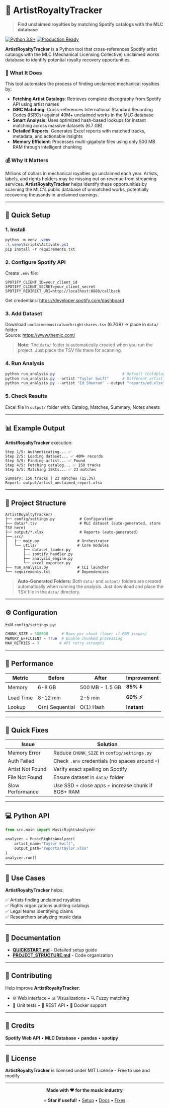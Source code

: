 # 🎵 ArtistRoyaltyTracker

> **Find unclaimed royalties by matching Spotify catalogs with the MLC database**

[![Python 3.8+](https://img.shields.io/badge/Python-3.8%2B-blue.svg)](https://www.python.org/)
[![Production Ready](https://img.shields.io/badge/Status-Production%20Ready-success.svg)]()

**ArtistRoyaltyTracker** is a Python tool that cross-references Spotify artist catalogs with the MLC (Mechanical Licensing Collective) unclaimed works database to identify potential royalty recovery opportunities.

### 🎯 What It Does

This tool automates the process of finding unclaimed mechanical royalties by:

- **Fetching Artist Catalogs**: Retrieves complete discography from Spotify API using artist names
- **ISRC Matching**: Cross-references International Standard Recording Codes (ISRCs) against 40M+ unclaimed works in the MLC database
- **Smart Analysis**: Uses optimized hash-based lookups for instant matching across massive datasets (6.7 GB)
- **Detailed Reports**: Generates Excel reports with matched tracks, metadata, and actionable insights
- **Memory Efficient**: Processes multi-gigabyte files using only 500 MB RAM through intelligent chunking

### 💰 Why It Matters

Millions of dollars in mechanical royalties go unclaimed each year. Artists, labels, and rights holders may be missing out on revenue from streaming services. **ArtistRoyaltyTracker** helps identify these opportunities by scanning the MLC's public database of unmatched works, potentially recovering thousands in unclaimed earnings.

---

## 🚀 Quick Setup

### 1. Install
```powershell
python -m venv .venv
.\.venv\Scripts\Activate.ps1
pip install -r requirements.txt
```

### 2. Configure Spotify API
Create `.env` file:
```env
SPOTIFY_CLIENT_ID=your_client_id
SPOTIFY_CLIENT_SECRET=your_client_secret
SPOTIFY_REDIRECT_URI=http://localhost:8888/callback
```
Get credentials: https://developer.spotify.com/dashboard

### 3. Add Dataset
Download `unclaimedmusicalworkrightshares.tsv` (6.7GB) → place in `data/` folder  
Source: https://www.themlc.com/

> **Note:** The `data/` folder is automatically created when you run the project. Just place the TSV file there for scanning.

### 4. Run Analysis
```powershell
python run_analysis.py                              # Default (Coldplay)
python run_analysis.py --artist "Taylor Swift"      # Different artist
python run_analysis.py --artist "Ed Sheeran" --output "reports/ed.xlsx"
```

### 5. Check Results
Excel file in `output/` folder with: Catalog, Matches, Summary, Notes sheets

---

## 📊 Example Output

**ArtistRoyaltyTracker** execution:

```
Step 1/5: Authenticating... ✅
Step 2/5: Loading dataset... ✅ 40M+ records
Step 3/5: Finding artist... ✅ Found
Step 4/5: Fetching catalog... ✅ 150 tracks
Step 5/5: Matching ISRCs... ✅ 23 matches

Summary: 150 tracks | 23 matches (15.3%)
Report: output/artist_unclaimed_report.xlsx
```

---

## 📁 Project Structure

```
ArtistRoyaltyTracker/
├── config/settings.py           # Configuration
├── data/*.tsv                   # MLC dataset (auto-generated, store TSV here)
├── output/*.xlsx                # Reports (auto-generated)
├── src/
│   ├── main.py                 # Orchestrator
│   └── utils/                  # Core modules
│       ├── dataset_loader.py
│       ├── spotify_handler.py
│       ├── analysis_engine.py
│       └── excel_exporter.py
├── run_analysis.py             # CLI launcher
└── requirements.txt            # Dependencies
```

> **Auto-Generated Folders:** Both `data/` and `output/` folders are created automatically when running the analysis. Just download and place the TSV file in the `data/` directory.

---

## ⚙️ Configuration

Edit `config/settings.py`:
```python
CHUNK_SIZE = 500000      # Rows per chunk (lower if RAM issues)
MEMORY_EFFICIENT = True  # Enable chunked processing
MAX_RETRIES = 3         # API retry attempts
```

---

## 🚀 Performance

| Metric | Before | After | Improvement |
|--------|--------|-------|-------------|
| Memory | 6-8 GB | 500 MB - 1.5 GB | **85% ⬇️** |
| Load Time | 8-12 min | 2-5 min | **60% ⚡** |
| Lookup | O(n) Sequential | O(1) Hash | **Instant** |

---

## 🐛 Quick Fixes

| Issue | Solution |
|-------|----------|
| Memory Error | Reduce `CHUNK_SIZE` in `config/settings.py` |
| Auth Failed | Check `.env` credentials (no spaces around `=`) |
| Artist Not Found | Verify exact spelling on Spotify |
| File Not Found | Ensure dataset in `data/` folder |
| Slow Performance | Use SSD + close apps + increase chunk if 8GB+ RAM |

---

## 💻 Python API

```python
from src.main import MusicRightsAnalyzer

analyzer = MusicRightsAnalyzer(
    artist_name="Taylor Swift",
    output_path="reports/taylor.xlsx"
)
analyzer.run()
```

---

## 🎯 Use Cases

**ArtistRoyaltyTracker** helps:

✅ Artists finding unclaimed royalties  
✅ Rights organizations auditing catalogs  
✅ Legal teams identifying claims  
✅ Researchers analyzing music data

---

## 📖 Documentation

- **[QUICKSTART.md](QUICKSTART.md)** - Detailed setup guide
- **[PROJECT_STRUCTURE.md](PROJECT_STRUCTURE.md)** - Code organization

---

## 🤝 Contributing

Help improve **ArtistRoyaltyTracker**:

- 🌐 Web interface • 📊 Visualizations • 🔍 Fuzzy matching  
- 🧪 Unit tests • 📱 REST API • 🐳 Docker support

---

## 🙏 Credits

**Spotify Web API** • **MLC Database** • **pandas** • **spotipy**

---

## 📄 License

**ArtistRoyaltyTracker** is licensed under MIT License - Free to use and modify

---

<div align="center">

**Made with ❤️ for the music industry**

⭐ **Star if useful!** • [Setup](#-quick-setup) • [Docs](#-documentation) • [Fixes](#-quick-fixes)

</div>
